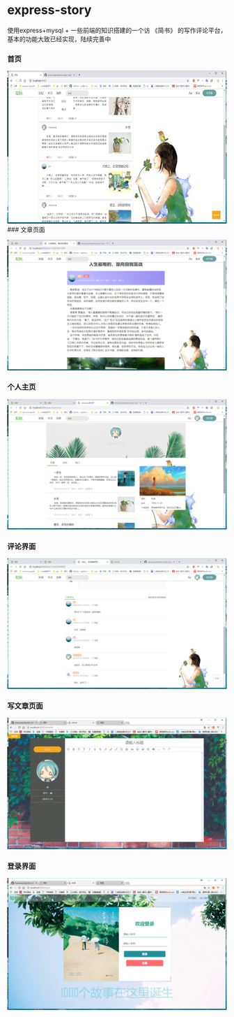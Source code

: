 # express-story
  使用express+mysql + 一些前端的知识搭建的一个访 《简书》 的写作评论平台，基本的功能大致已经实现，陆续完善中
  
### 首页

  <img src="https://github.com/closeroop/express-story/blob/master/static/pic/indexme2.png"  height=350 />
### 文章页面

  ![文章页面](https://github.com/closeroop/express-story/blob/master/static/pic/artpage2.png)
### 个人主页

  ![个人主页](https://github.com/closeroop/express-story/blob/master/static/pic/userindext2.png)
### 评论界面

![评论界面](https://github.com/closeroop/express-story/blob/master/static/pic/comment.png)
### 写文章页面

  ![写文章页面](https://github.com/closeroop/express-story/blob/master/static/pic/write_page.png)
### 登录界面

  ![登录界面](https://github.com/closeroop/express-story/blob/master/static/pic/login-page.png)
